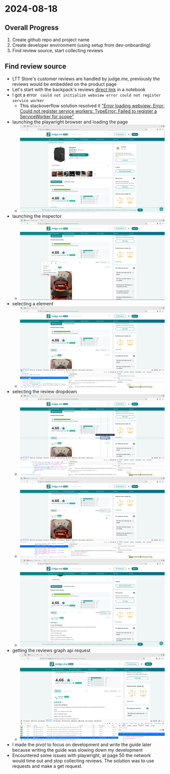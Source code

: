 # 2024-08-18
## Overall Progress
1. Create github repo and project name
2. Create developer environment (using setup from dev-onboarding)
3. Find review source, start collecting reviews

## Find review source
- LTT Store's customer reviews are handled by judge.me, previously the reviews would be embedded on the product page
- Let's start with the backpack's reviews [direct link](https://judge.me/reviews/linus-tech-tips-store.myshopify.com/products/backpack) in a notebook
- I got a error ` could not initialize webview error could not register service worker`
  - This stackoverflow solution resolved it ["Error loading webview: Error: Could not register service workers: TypeError: Failed to register a ServiceWorker for scope"](https://stackoverflow.com/a/69316961)
- launching the playwright browser and loading the page
  - ![](../00-supporting-files/images/2024-08-18/20240818163226.png)
- launching the inspector
  - ![](../00-supporting-files/images/2024-08-18/20240818165312.png)
- selecting a element
  - ![](../00-supporting-files/images/2024-08-18/20240818165429.png)
- selecting the review dropdown
  - ![](../00-supporting-files/images/2024-08-18/20240818165510.png)
  - ![](../00-supporting-files/images/2024-08-18/20240818165647.png)
  - ![](../00-supporting-files/images/2024-08-18/20240818232100.png)
- getting the reviews graph api request
  - ![](../00-supporting-files/images/2024-08-18/20240818232452.png)
- I made the pivot to focus on development and write the guide later because writing the guide was slowing down my development
- Encountered some issues with playwright, at page 50 the network would time out and stop collecting reviews. The solution was to use requests and make a get request.